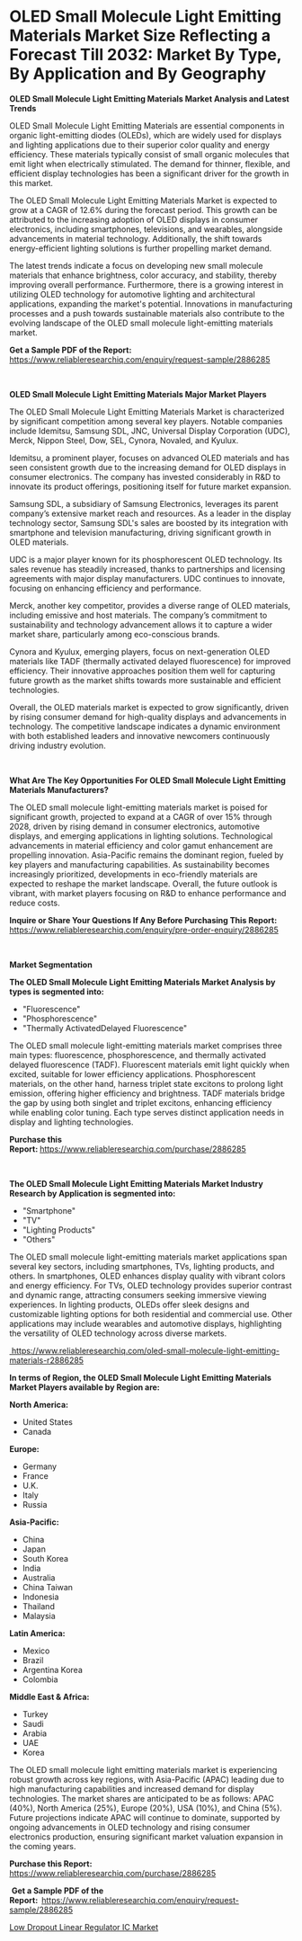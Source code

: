 <p><h1>OLED Small Molecule Light Emitting Materials Market Size Reflecting a Forecast Till 2032: Market By Type, By Application and By Geography</h1></p><p><strong>OLED Small Molecule Light Emitting Materials Market Analysis and Latest Trends</strong></p>
<p><p>OLED Small Molecule Light Emitting Materials are essential components in organic light-emitting diodes (OLEDs), which are widely used for displays and lighting applications due to their superior color quality and energy efficiency. These materials typically consist of small organic molecules that emit light when electrically stimulated. The demand for thinner, flexible, and efficient display technologies has been a significant driver for the growth in this market.</p><p>The OLED Small Molecule Light Emitting Materials Market is expected to grow at a CAGR of 12.6% during the forecast period. This growth can be attributed to the increasing adoption of OLED displays in consumer electronics, including smartphones, televisions, and wearables, alongside advancements in material technology. Additionally, the shift towards energy-efficient lighting solutions is further propelling market demand.</p><p>The latest trends indicate a focus on developing new small molecule materials that enhance brightness, color accuracy, and stability, thereby improving overall performance. Furthermore, there is a growing interest in utilizing OLED technology for automotive lighting and architectural applications, expanding the market's potential. Innovations in manufacturing processes and a push towards sustainable materials also contribute to the evolving landscape of the OLED small molecule light-emitting materials market.</p></p>
<p><strong>Get a Sample PDF of the Report:&nbsp;</strong> <a href="https://www.reliableresearchiq.com/enquiry/request-sample/2886285?utm_campaign=2593&utm_medium=2&utm_source=Github&utm_content=ia&utm_term=13032025&utm_id=oled-small-molecule-light-emitting-materials">https://www.reliableresearchiq.com/enquiry/request-sample/2886285</a></p>
<p>&nbsp;</p>
<p><strong>OLED Small Molecule Light Emitting Materials Major Market Players</strong></p>
<p><p>The OLED Small Molecule Light Emitting Materials Market is characterized by significant competition among several key players. Notable companies include Idemitsu, Samsung SDL, JNC, Universal Display Corporation (UDC), Merck, Nippon Steel, Dow, SEL, Cynora, Novaled, and Kyulux.</p><p>Idemitsu, a prominent player, focuses on advanced OLED materials and has seen consistent growth due to the increasing demand for OLED displays in consumer electronics. The company has invested considerably in R&D to innovate its product offerings, positioning itself for future market expansion.</p><p>Samsung SDL, a subsidiary of Samsung Electronics, leverages its parent company’s extensive market reach and resources. As a leader in the display technology sector, Samsung SDL's sales are boosted by its integration with smartphone and television manufacturing, driving significant growth in OLED materials.</p><p>UDC is a major player known for its phosphorescent OLED technology. Its sales revenue has steadily increased, thanks to partnerships and licensing agreements with major display manufacturers. UDC continues to innovate, focusing on enhancing efficiency and performance.</p><p>Merck, another key competitor, provides a diverse range of OLED materials, including emissive and host materials. The company’s commitment to sustainability and technology advancement allows it to capture a wider market share, particularly among eco-conscious brands.</p><p>Cynora and Kyulux, emerging players, focus on next-generation OLED materials like TADF (thermally activated delayed fluorescence) for improved efficiency. Their innovative approaches position them well for capturing future growth as the market shifts towards more sustainable and efficient technologies.</p><p>Overall, the OLED materials market is expected to grow significantly, driven by rising consumer demand for high-quality displays and advancements in technology. The competitive landscape indicates a dynamic environment with both established leaders and innovative newcomers continuously driving industry evolution.</p></p>
<p>&nbsp;</p>
<p><strong>What Are The Key Opportunities For OLED Small Molecule Light Emitting Materials Manufacturers?</strong></p>
<p><p>The OLED small molecule light-emitting materials market is poised for significant growth, projected to expand at a CAGR of over 15% through 2028, driven by rising demand in consumer electronics, automotive displays, and emerging applications in lighting solutions. Technological advancements in material efficiency and color gamut enhancement are propelling innovation. Asia-Pacific remains the dominant region, fueled by key players and manufacturing capabilities. As sustainability becomes increasingly prioritized, developments in eco-friendly materials are expected to reshape the market landscape. Overall, the future outlook is vibrant, with market players focusing on R&D to enhance performance and reduce costs.</p></p>
<p><strong>Inquire or Share Your Questions If Any Before Purchasing This Report:</strong> <a href="https://www.reliableresearchiq.com/enquiry/pre-order-enquiry/2886285?utm_campaign=2593&utm_medium=2&utm_source=Github&utm_content=ia&utm_term=13032025&utm_id=oled-small-molecule-light-emitting-materials">https://www.reliableresearchiq.com/enquiry/pre-order-enquiry/2886285</a></p>
<p>&nbsp;</p>
<p><strong>Market Segmentation</strong></p>
<p><strong>The OLED Small Molecule Light Emitting Materials Market Analysis by types is segmented into:</strong></p>
<p><ul><li>"Fluorescence"</li><li>"Phosphorescence"</li><li>"Thermally ActivatedDelayed Fluorescence"</li></ul></p>
<p><p>The OLED small molecule light-emitting materials market comprises three main types: fluorescence, phosphorescence, and thermally activated delayed fluorescence (TADF). Fluorescent materials emit light quickly when excited, suitable for lower efficiency applications. Phosphorescent materials, on the other hand, harness triplet state excitons to prolong light emission, offering higher efficiency and brightness. TADF materials bridge the gap by using both singlet and triplet excitons, enhancing efficiency while enabling color tuning. Each type serves distinct application needs in display and lighting technologies.</p></p>
<p><strong>Purchase this Report:&nbsp;</strong><a href="https://www.reliableresearchiq.com/purchase/2886285?utm_campaign=2593&utm_medium=2&utm_source=Github&utm_content=ia&utm_term=13032025&utm_id=oled-small-molecule-light-emitting-materials">https://www.reliableresearchiq.com/purchase/2886285</a></p>
<p>&nbsp;</p>
<p><strong>The OLED Small Molecule Light Emitting Materials Market Industry Research by Application is segmented into:</strong></p>
<p><ul><li>"Smartphone"</li><li>"TV"</li><li>"Lighting Products"</li><li>"Others"</li></ul></p>
<p><p>The OLED small molecule light-emitting materials market applications span several key sectors, including smartphones, TVs, lighting products, and others. In smartphones, OLED enhances display quality with vibrant colors and energy efficiency. For TVs, OLED technology provides superior contrast and dynamic range, attracting consumers seeking immersive viewing experiences. In lighting products, OLEDs offer sleek designs and customizable lighting options for both residential and commercial use. Other applications may include wearables and automotive displays, highlighting the versatility of OLED technology across diverse markets.</p></p>
<p><a href="https://www.reliableresearchiq.com/oled-small-molecule-light-emitting-materials-r2886285?utm_campaign=2593&utm_medium=2&utm_source=Github&utm_content=ia&utm_term=13032025&utm_id=oled-small-molecule-light-emitting-materials">&nbsp;https://www.reliableresearchiq.com/oled-small-molecule-light-emitting-materials-r2886285</a></p>
<p><strong>In terms of Region, the OLED Small Molecule Light Emitting Materials Market Players available by Region are:</strong></p>
<p>
    <p> <strong> North America: </strong>
        <ul>
            <li>United States</li>
            <li>Canada</li>
        </ul>
        </p> 
    <p> <strong> Europe: </strong>
        <ul>
            <li>Germany</li>
            <li>France</li>
            <li>U.K.</li>
            <li>Italy</li>
            <li>Russia</li>
        </ul>
        </p> 
    <p> <strong> Asia-Pacific: </strong>
        <ul>
            <li>China</li>
            <li>Japan</li>
            <li>South Korea</li>
            <li>India</li>
            <li>Australia</li>
            <li>China Taiwan</li>
            <li>Indonesia</li>
            <li>Thailand</li>
            <li>Malaysia</li>
        </ul>
        </p> 
    <p> <strong> Latin America: </strong>
        <ul>
            <li>Mexico</li>
            <li>Brazil</li>
            <li>Argentina Korea</li>
            <li>Colombia</li>
        </ul>
        </p> 
    <p> <strong> Middle East & Africa: </strong>
        <ul>
            <li>Turkey</li>
            <li>Saudi</li>
            <li>Arabia</li>
            <li>UAE</li>
            <li>Korea</li>
        </ul>
    </p>
    </p>
<p><p>The OLED small molecule light emitting materials market is experiencing robust growth across key regions, with Asia-Pacific (APAC) leading due to high manufacturing capabilities and increased demand for display technologies. The market shares are anticipated to be as follows: APAC (40%), North America (25%), Europe (20%), USA (10%), and China (5%). Future projections indicate APAC will continue to dominate, supported by ongoing advancements in OLED technology and rising consumer electronics production, ensuring significant market valuation expansion in the coming years.</p></p>
<p><strong>Purchase this Report: </strong><a href="https://www.reliableresearchiq.com/purchase/2886285?utm_campaign=2593&utm_medium=2&utm_source=Github&utm_content=ia&utm_term=13032025&utm_id=oled-small-molecule-light-emitting-materials">https://www.reliableresearchiq.com/purchase/2886285</a></p>
<p>&nbsp;<strong>Get a Sample PDF of the Report:&nbsp;&nbsp;</strong><a href="https://www.reliableresearchiq.com/enquiry/request-sample/2886285?utm_campaign=2593&utm_medium=2&utm_source=Github&utm_content=ia&utm_term=13032025&utm_id=oled-small-molecule-light-emitting-materials">https://www.reliableresearchiq.com/enquiry/request-sample/2886285</a></p>
<p><strong></strong></p>
<p><p><a href="https://github.com/ryanbell8967/Market-Research-Report-List-1/blob/main/low-dropout-linear-regulator-ic-market.md?utm_campaign=2593&utm_medium=2&utm_source=Github&utm_content=ia&utm_term=13032025&utm_id=oled-small-molecule-light-emitting-materials">Low Dropout Linear Regulator IC Market</a></p></p>